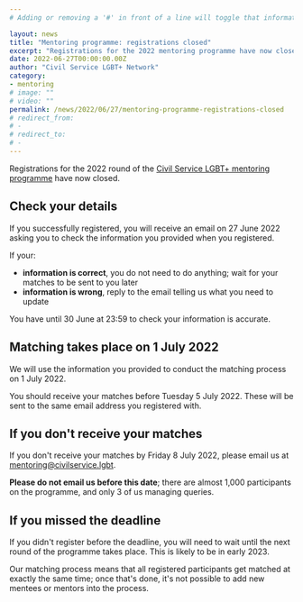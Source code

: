 ```yaml
---
# Adding or removing a '#' in front of a line will toggle that information off and on from being processed. 

layout: news
title: "Mentoring programme: registrations closed"
excerpt: "Registrations for the 2022 mentoring programme have now closed. Here's what happens next."
date: 2022-06-27T00:00:00.00Z
author: "Civil Service LGBT+ Network"
category: 
- mentoring
# image: ""
# video: ""
permalink: /news/2022/06/27/mentoring-programme-registrations-closed
# redirect_from: 
# - 
# redirect_to: 
# - 
---
```


Registrations for the 2022 round of the [Civil Service LGBT+ mentoring programme](/mentoring) have now closed. 

## Check your details

If you successfully registered, you will receive an email on 27 June 2022 asking you to check the information you provided when you registered. 

If your:

- **information is correct**, you do not need to do anything; wait for your matches to be sent to you later
- **information is wrong**, reply to the email telling us what you need to update

You have until 30 June at 23:59 to check your information is accurate.

## Matching takes place on 1 July 2022

We will use the information you provided to conduct the matching process on 1 July 2022.

You should receive your matches before Tuesday 5 July 2022. These will be sent to the same email address you registered with.

## If you don't receive your matches

If you don't receive your matches by Friday 8 July 2022, please email us at <mentoring@civilservice.lgbt>. 

**Please do not email us before this date**; there are almost 1,000 participants on the programme, and only 3 of us managing queries. 

## If you missed the deadline

If you didn't register before the deadline, you will need to wait until the next round of the programme takes place. This is likely to be in early 2023.

Our matching process means that all registered participants get matched at exactly the same time; once that's done, it's not possible to add new mentees or mentors into the process.
